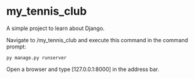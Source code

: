 # my_tennis_club

A simple project to learn about Django.

Navigate to /my_tennis_club and execute this command in the command prompt:
```
py manage.py runserver
```

Open a browser and type [127.0.0.1:8000] in the address bar.
